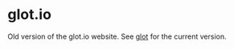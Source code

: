# glot.io
Old version of the glot.io website. See [glot](https://github.com/prasmussen/glot) for the current version.
